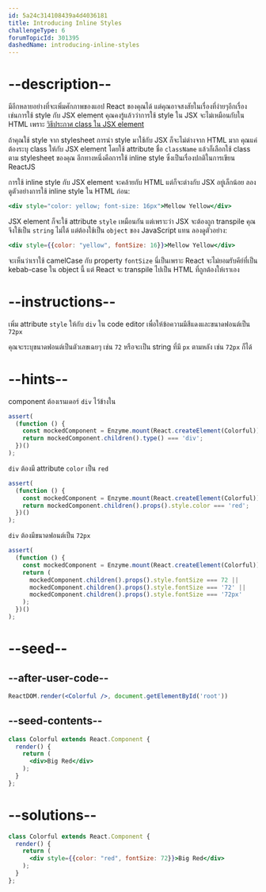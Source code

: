```yaml
---
id: 5a24c314108439a4d4036181
title: Introducing Inline Styles
challengeType: 6
forumTopicId: 301395
dashedName: introducing-inline-styles
---
```


# --description--

มีอีกหลายอย่างที่จะเพิ่มศักภาพของแอป React ของคุณได้ แต่คุณอาจสงสัยในเรื่องที่ง่ายๆอีกเรื่อง เช่นการใช้ style กับ JSX element 
คุณคงรู้แล้วว่าการใช้ style ใน JSX จะไม่เหมือนกับใน HTML เพราะ [วิธีประกาศ class ใน JSX element](/learn/front-end-development-libraries/react/define-an-html-class-in-jsx)

ถ้าคุณใช้ style จาก stylesheet การนำ style มาใช้กับ JSX ก็จะไม่ต่างจาก HTML มาก 
คุณแค่ต้องระบุ class ให้กับ JSX element โดยใช้ attribute ชื่อ `className` แล้วก็เลือกใช้ class ตาม stylesheet ของคุณ 
อีกทางหนึ่งคือการใช้ inline style ซึ่งเป็นเรื่องปกติในการเขียน ReactJS

การใช้ inline style กับ JSX element จะคล้ายกับ HTML แต่ก็จะต่างกับ JSX อยู่เล็กน้อย 
ลองดูตัวอย่างการใช้ inline style ใน HTML ก่อน:

```jsx
<div style="color: yellow; font-size: 16px">Mellow Yellow</div>
```

JSX element ก็จะใช้ attribute `style` เหมือนกัน แต่เพราะว่า JSX จะต้องถูก transpile คุณจึงใช้เป็น `string` ไม่ได้ แต่ต้องใช้เป็น `object` ของ JavaScript แทน ลองดูตัวอย่าง:


```jsx
<div style={{color: "yellow", fontSize: 16}}>Mellow Yellow</div>
```

จะเห็นว่าเราใช้ camelCase กับ property `fontSize` นี่เป็นเพราะ React จะไม่ยอมรับคีย์ที่เป็น kebab-case ใน object นี้ 
แต่ React จะ transpile ไปเป็น HTML ที่ถูกต้องให้เราเอง

# --instructions--

เพิ่ม attribute `style` ให้กับ `div` ใน code editor เพื่อให้ข้อความมีสีแดงและขนาดฟอนต์เป็น `72px`

คุณจะระบุขนาดฟอนต์เป็นตัวเลขเฉยๆ เช่น `72` หรือจะเป็น string ที่มี `px` ตามหลัง เช่น `72px` ก็ได้

# --hints--

component ต้องเรนเดอร์ `div` ไว้ข้างใน

```js
assert(
  (function () {
    const mockedComponent = Enzyme.mount(React.createElement(Colorful));
    return mockedComponent.children().type() === 'div';
  })()
);
```

`div` ต้องมี attribute `color` เป็น `red`

```js
assert(
  (function () {
    const mockedComponent = Enzyme.mount(React.createElement(Colorful));
    return mockedComponent.children().props().style.color === 'red';
  })()
);
```

`div` ต้องมีขนาดฟอนต์เป็น `72px`

```js
assert(
  (function () {
    const mockedComponent = Enzyme.mount(React.createElement(Colorful));
    return (
      mockedComponent.children().props().style.fontSize === 72 ||
      mockedComponent.children().props().style.fontSize === '72' ||
      mockedComponent.children().props().style.fontSize === '72px'
    );
  })()
);
```

# --seed--

## --after-user-code--

```jsx
ReactDOM.render(<Colorful />, document.getElementById('root'))
```

## --seed-contents--

```jsx
class Colorful extends React.Component {
  render() {
    return (
      <div>Big Red</div>
    );
  }
};
```

# --solutions--

```jsx
class Colorful extends React.Component {
  render() {
    return (
      <div style={{color: "red", fontSize: 72}}>Big Red</div>
    );
  }
};
```
